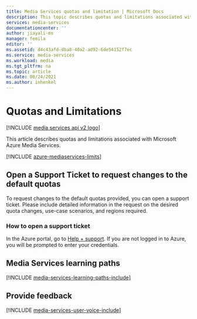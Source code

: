 ```yaml
---
title: Media Services quotas and limitation | Microsoft Docs
description: This topic describes quotas and limitations associated with Microsoft Azure Media Services.
services: media-services
documentationcenter: ''
author: jiayali-ms
manager: femila
editor: ''
ms.assetid: d4c43afd-dba8-40a2-ad92-6de54152f7ec
ms.service: media-services
ms.workload: media
ms.tgt_pltfrm: na
ms.topic: article
ms.date: 08/24/2021
ms.author: inhenkel
---
```

# Quotas and Limitations

[!INCLUDE [media services api v2 logo](./includes/v2-hr.md)]

This article describes quotas and limitations associated with Microsoft Azure Media Services.

[!INCLUDE [azure-mediaservices-limits](../../../includes/azure-mediaservices-limits.md)]

## Open a Support Ticket to request changes to the default quotas
To request changes to the default quotas provided, you can open a support ticket. Please include detailed information in the request on the desired quota changes, use-case scenarios, and regions required.

### How to open a support ticket
In the Azure portal, go to [Help + support](https://portal.azure.com/#blade/Microsoft_Azure_Support/HelpAndSupportBlade/newsupportrequest). If you are not logged in to Azure, you will be prompted to enter your credentials.


## Media Services learning paths
[!INCLUDE [media-services-learning-paths-include](../includes/media-services-learning-paths-include.md)]

## Provide feedback
[!INCLUDE [media-services-user-voice-include](../includes/media-services-user-voice-include.md)]


